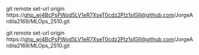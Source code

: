 git remote set-url origin https://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@github.com/JorgeArdila2169/MLOps_2510.git

git remote set-url origin https://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@github.com/JorgeArdila2169/MLOps_2510.git

